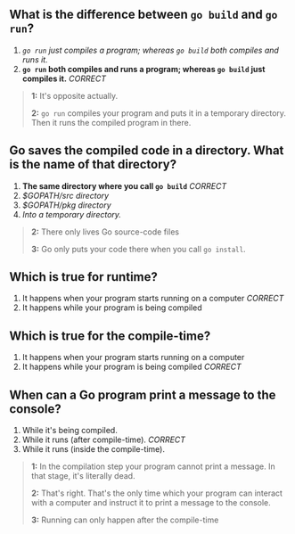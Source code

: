 ## What is the difference between `go build` and `go run`?
1. *`go run` just compiles a program; whereas `go build` both compiles and runs it.*
2. **`go run` both compiles and runs a program; whereas `go build` just compiles it.** *CORRECT*

> **1:** It's opposite actually.
>
>
> **2:** `go run` compiles your program and puts it in a temporary directory. Then it runs the compiled program in there.
>
>


## Go saves the compiled code in a directory. What is the name of that directory?
1. **The same directory where you call `go build`** *CORRECT*
2. *$GOPATH/src directory*
3. *$GOPATH/pkg directory*
4. *Into a temporary directory.*

> **2:** There only lives Go source-code files
>
>
> **3:** Go only puts your code there when you call `go install`.
>
>


## Which is true for runtime?
1. It happens when your program starts running on a computer *CORRECT*
2. It happens while your program is being compiled


## Which is true for the compile-time?
1. It happens when your program starts running on a computer
2. It happens while your program is being compiled  *CORRECT*


## When can a Go program print a message to the console?
1. While it's being compiled.
2. While it runs (after compile-time). *CORRECT*
3. While it runs (inside the compile-time).

> **1:** In the compilation step your program cannot print a message. In that stage, it's literally dead.
>
>
> **2:** That's right. That's the only time which your program can interact with a computer and instruct it to print a message to the console.
>
>
> **3:** Running can only happen after the compile-time
>
>